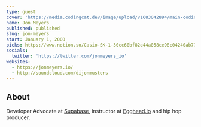 ```yaml
---
type: guest
cover: 'https://media.codingcat.dev/image/upload/v1683042894/main-codingcatdev-photo/podcast-guest/jonmeyers_io'
name: Jon Meyers
published: published
slug: jon-meyers
start: January 1, 2000
picks: https://www.notion.so/Casio-SK-1-30cc60bf82e44a058ce98c04240ab773, https://www.notion.so/Dyson-Vacuum-c2dc3a7b4b2a41e381769b55629f7bb1
socials:
  twitter: 'https://twitter.com/jonmeyers_io'
websites:
  - https://jonmeyers.io/
  - http://soundcloud.com/dijonmusters
---
```


## About

Developer Advocate at [Supabase](https://supabase.com), instructor at [Egghead.io](http://Egghead.io) and hip hop producer.
